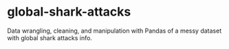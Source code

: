 # global-shark-attacks
Data wrangling, cleaning, and manipulation with Pandas of a messy dataset with global shark attacks info.

